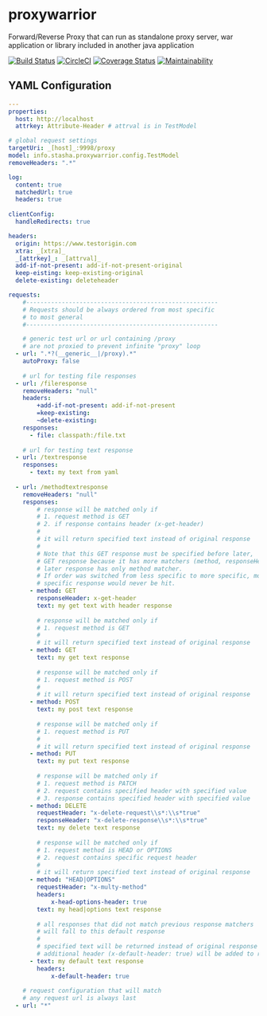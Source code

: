 # proxywarrior
Forward/Reverse Proxy that can run as standalone proxy server, war application or library included in another java application

[![Build Status](https://travis-ci.org/stasha/proxywarrior.svg?branch=master)](https://travis-ci.org/stasha/proxywarrior)
[![CircleCI](https://circleci.com/gh/stasha/proxywarrior.svg?style=svg)](https://circleci.com/gh/stasha/proxywarrior)
[![Coverage Status](https://coveralls.io/repos/github/stasha/proxywarrior/badge.svg?branch=master)](https://coveralls.io/github/stasha/proxywarrior?branch=master)
[![Maintainability](https://api.codeclimate.com/v1/badges/5be5f846f1f5fca2c466/maintainability)](https://codeclimate.com/github/stasha/proxywarrior/maintainability)

## YAML Configuration
```yaml 
---
properties:
  host: http://localhost
  attrkey: Attribute-Header # attrval is in TestModel

# global request settings
targetUri: _[host]_:9998/proxy
model: info.stasha.proxywarrior.config.TestModel
removeHeaders: ".*"

log:
  content: true
  matchedUrl: true
  headers: true
  
clientConfig:
  handleRedirects: true

headers:
  origin: https://www.testorigin.com
  xtra: _[xtra]_
  _[attrkey]_: _[attrval]_
  add-if-not-present: add-if-not-present-original
  keep-eisting: keep-existing-original
  delete-existing: deleteheader

requests:
    #------------------------------------------------------
    # Requests should be always ordered from most specific
    # to most general
    #------------------------------------------------------

    # generic test url or url containing /proxy
    # are not proxied to prevent infinite "proxy" loop
  - url: ".*?(__generic__|/proxy).*"
    autoProxy: false
  
    # url for testing file responses
  - url: /fileresponse
    removeHeaders: "null"
    headers: 
        +add-if-not-present: add-if-not-present
        =keep-existing: 
        ~delete-existing: 
    responses:
      - file: classpath:/file.txt
        
    # url for testing text response
  - url: /textresponse
    responses:
      - text: my text from yaml
  
  - url: /methodtextresponse
    removeHeaders: "null"
    responses:
        # response will be matched only if 
        # 1. request method is GET
        # 2. if response contains header (x-get-header)
        # 
        # it will return specified text instead of original response
        #
        # Note that this GET response must be specified before later,
        # GET response because it has more matchers (method, responseHeader)
        # later response has only method matcher.
        # If order was switched from less specific to more specific, more 
        # specific response would never be hit.
      - method: GET
        responseHeader: x-get-header
        text: my get text with header response
        
        # response will be matched only if 
        # 1. request method is GET
        # 
        # it will return specified text instead of original response
      - method: GET
        text: my get text response
        
        # response will be matched only if 
        # 1. request method is POST
        # 
        # it will return specified text instead of original response
      - method: POST
        text: my post text response
        
        # response will be matched only if 
        # 1. request method is PUT
        # 
        # it will return specified text instead of original response
      - method: PUT
        text: my put text response
        
        # response will be matched only if
        # 1. request method is PATCH
        # 2. request contains specified header with specified value
        # 3. response contains specified header with specified value
      - method: DELETE
        requestHeader: "x-delete-request\\s*:\\s*true"
        responseHeader: "x-delete-response\\s*:\\s*true"
        text: my delete text response
        
        # response will be matched only if
        # 1. request method is HEAD or OPTIONS
        # 2. request contains specific request header
        #
        # it will return specified text instead of original response
      - method: "HEAD|OPTIONS"
        requestHeader: "x-multy-method"
        headers:
            x-head-options-header: true
        text: my head|options text response
            
        # all responses that did not match previous response matchers
        # will fall to this default response
        #
        # specified text will be returned instead of original response
        # additional header (x-default-header: true) will be added to response
      - text: my default text response
        headers:
            x-default-header: true
    
    # request configuration that will match
    # any request url is always last
  - url: "*"
  ```
  
